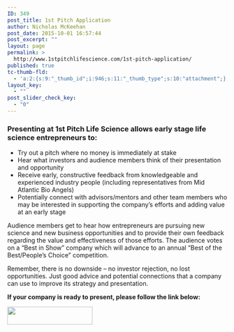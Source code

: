 ```yaml
---
ID: 349
post_title: 1st Pitch Application
author: Nicholas McKeehan
post_date: 2015-10-01 16:57:44
post_excerpt: ""
layout: page
permalink: >
  http://www.1stpitchlifescience.com/1st-pitch-application/
published: true
tc-thumb-fld:
  - 'a:2:{s:9:"_thumb_id";i:946;s:11:"_thumb_type";s:10:"attachment";}'
layout_key:
  - ""
post_slider_check_key:
  - "0"
---
```

<h3>Presenting at 1st Pitch Life Science allows early stage life science entrepreneurs to:</h3>
<ul>
 	<li>Try out a pitch where no money is immediately at stake</li>
 	<li>Hear what investors and audience members think of their presentation and opportunity</li>
 	<li>Receive early, constructive feedback from knowledgeable and experienced industry people (including representatives from Mid Atlantic Bio Angels)</li>
 	<li>Potentially connect with advisors/mentors and other team members who may be interested in supporting the company’s efforts and adding value at an early stage</li>
</ul>
Audience members get to hear how entrepreneurs are pursuing new science and new business opportunities and to provide their own feedback regarding the value and effectiveness of those efforts. The audience votes on a “Best in Show” company which will advance to an annual “Best of the Best/People’s Choice” competition.

Remember, there is no downside – no investor rejection, no lost opportunities. Just good advice and potential connections that a company can use to improve its strategy and presentation.

<strong>If your company is ready to present, please follow the link below:</strong>

<a href="http://www.1stpitchlifescience.com/wp-content/uploads/2016/05/1st-Pitch-Life-Science-application-to-present-2016.docx"><img class="aligncenter wp-image-946" src="http://www.1stpitchlifescience.com/wp-content/uploads/2015/10/apply-button-300x63.png" alt="" width="195" height="41" /></a>